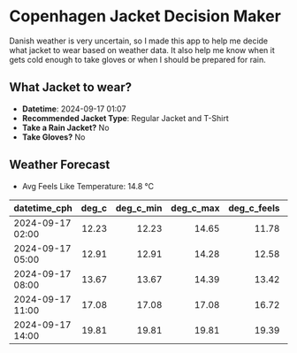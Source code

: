 
# Copenhagen Jacket Decision Maker

Danish weather is very uncertain, so I made this app to help me decide what jacket to wear based on weather data. 
It also help me know when it gets cold enough to take gloves or when I should be prepared for rain.

## What Jacket to wear?

- **Datetime**: 2024-09-17 01:07
- **Recommended Jacket Type**: Regular Jacket and T-Shirt
- **Take a Rain Jacket?** No
- **Take Gloves?** No

## Weather Forecast
- Avg Feels Like Temperature: 14.8 °C

| datetime_cph     |   deg_c |   deg_c_min |   deg_c_max |   deg_c_feels | weather   | wind   | rain   |
|:-----------------|--------:|------------:|------------:|--------------:|:----------|:-------|:-------|
| 2024-09-17 02:00 |   12.23 |       12.23 |       14.65 |         11.78 | Clear     | Low    | None   |
| 2024-09-17 05:00 |   12.91 |       12.91 |       14.28 |         12.58 | Clear     | Low    | None   |
| 2024-09-17 08:00 |   13.67 |       13.67 |       14.39 |         13.42 | Clouds    | Low    | None   |
| 2024-09-17 11:00 |   17.08 |       17.08 |       17.08 |         16.72 | Clouds    | Low    | None   |
| 2024-09-17 14:00 |   19.81 |       19.81 |       19.81 |         19.39 | Clouds    | Low    | None   |
        